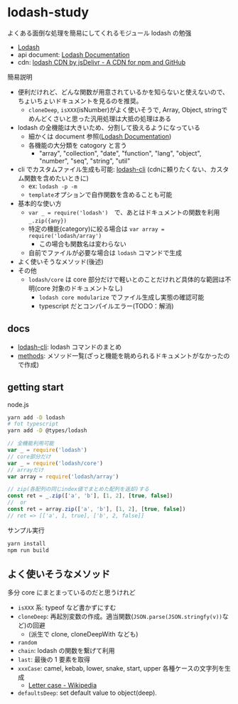 # lodash-study

よくある面倒な処理を簡易にしてくれるモジュール lodash の勉强

- [Lodash](https://lodash.com/)
- api document: [Lodash Documentation](https://lodash.com/docs/4.17.15#findIndex)
- cdn: [lodash CDN by jsDelivr \- A CDN for npm and GitHub](https://www.jsdelivr.com/package/npm/lodash)

簡易説明

- 便利だけれど、どんな関数が用意されているかを知らないと使えないので、ちょいちょいドキュメントを見るのを推奨。
  - `cloneDeep`, `isXXX`(isNumber)がよく使いそうで, Array, Object, stringでめんどくさいと思った汎用処理は大抵の処理はある
- lodash の全機能は大きいため、分割して扱えるようになっている
  - 細かくは document 参照([Lodash Documentation](https://lodash.com/docs/4.17.15))
  - 各機能の大分類を catogory と言う
    - "array", "collection", "date", "function", "lang", "object", "number", "seq", "string", "util"
- cli でカスタムファイル生成も可能: [lodash-cli](./docs/lodash-cli.md) (cdnに頼りたくない、カスタム関数を含めたいときに)
  - ex: `lodash -p -m`
  - `template`オプションで自作関数を含めることも可能
- 基本的な使い方
  - `var _ = require('lodash')`　で、あとはドキュメントの関数を利用 `_.zip({any})`
  - 特定の機能(category)に絞る場合は `var array = require('lodash/array')`
    - この場合も関数名は変わらない
  - 自前でファイルが必要な場合は `lodash` コマンドで生成
- よく使いそうなメソッド(後述)
- その他
  - `lodash/core` は core 部分だけで軽いとのことだけれど具体的な範囲は不明(core 対象のドキュメントなし)
    - `lodash core modularize` でファイル生成し実態の確認可能
    - typescript だとコンパイルエラー(TODO：解消)

## docs

- [lodash-cli](./docs/lodash-cli.md): lodash コマンドのまとめ
- [methods](./docs/methods.md): メソッド一覧(ざっと機能を眺められるドキュメントがなかったので作成)

## getting start

node.js

```bash
yarn add -D lodash
# fot typescript
yarn add -D @types/lodash
```

```js
// 全機能利用可能
var _ = require('lodash')
// core部分だけ
var _ = require('lodash/core')
// arrayだけ
var array = require('lodash/array')

// zip(各配列の同じindex値でまとめた配列を返却)する
const ret = _.zip(['a', 'b'], [1, 2], [true, false])
//  or
const ret = array.zip(['a', 'b'], [1, 2], [true, false])
// ret => [['a', 1, true], ['b', 2, false]]
```

サンプル実行

```bash
yarn install
npm run build
```

## よく使いそうなメソッド

多分 core にまとまっているのだと思うけれど

- `isXXX` 系: typeof など書かずにすむ
- `cloneDeep`: 再起別変数の作成。適当関数(`JSON.parse(JSON.stringfy(v))`など)の回避
  - (派生で clone, cloneDeepWith なども)
- `random`
- `chain`: lodash の関数を繋げて利用
- `last`: 最後の 1 要素を取得
- `xxxCase`: camel, kebab, lower, snake, start, upper 各種ケースの文字列を生成
  - [Letter case \- Wikipedia](https://en.wikipedia.org/wiki/Letter_case#Stylistic_or_specialised_usage)
- `defaultsDeep`: set default value to object(deep).
